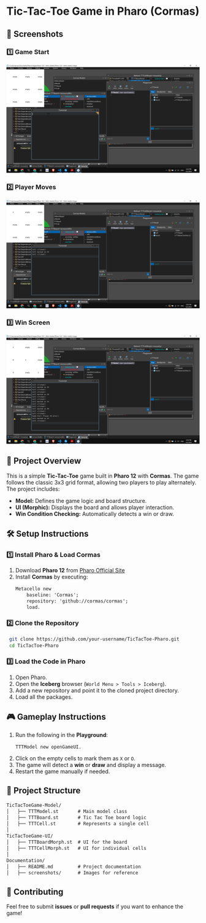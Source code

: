# Tic-Tac-Toe Game in Pharo (Cormas)

## 📸 Screenshots
### **1️⃣ Game Start**
![Game Start](tictactoe1.png)

### **2️⃣ Player Moves**
![Player Moves](tictactoe2.png)

### **3️⃣ Win Screen**
![Win Screen](tictactoe3.png)

## 📌 Project Overview
This is a simple **Tic-Tac-Toe** game built in **Pharo 12** with **Cormas**. The game follows the classic 3x3 grid format, allowing two players to play alternately. The project includes:

- **Model:** Defines the game logic and board structure.
- **UI (Morphic):** Displays the board and allows player interaction.
- **Win Condition Checking:** Automatically detects a win or draw.

## 🛠️ Setup Instructions

### **1️⃣ Install Pharo & Load Cormas**
1. Download **Pharo 12** from [Pharo Official Site](https://pharo.org/)
2. Install **Cormas** by executing:
   ```smalltalk
   Metacello new
       baseline: 'Cormas';
       repository: 'github://cormas/cormas';
       load.
   ```

### **2️⃣ Clone the Repository**
```sh
 git clone https://github.com/your-username/TicTacToe-Pharo.git
 cd TicTacToe-Pharo
```

### **3️⃣ Load the Code in Pharo**
1. Open Pharo.
2. Open the **Iceberg** browser (`World Menu > Tools > Iceberg`).
3. Add a new repository and point it to the cloned project directory.
4. Load all the packages.

## 🎮 Gameplay Instructions
1. Run the following in the **Playground**:
   ```smalltalk
   TTTModel new openGameUI.
   ```
2. Click on the empty cells to mark them as `X` or `O`.
3. The game will detect a **win** or **draw** and display a message.
4. Restart the game manually if needed.


## 📂 Project Structure
```
TicTacToeGame-Model/
│   ├── TTTModel.st       # Main model class
│   ├── TTTBoard.st       # Tic Tac Toe board logic
│   ├── TTTCell.st        # Represents a single cell
│
TicTacToeGame-UI/
│   ├── TTTBoardMorph.st  # UI for the board
│   ├── TTTCellMorph.st   # UI for individual cells
│
Documentation/
│   ├── README.md         # Project documentation
│   ├── screenshots/      # Images for reference
```

## 🤝 Contributing
Feel free to submit **issues** or **pull requests** if you want to enhance the game!



